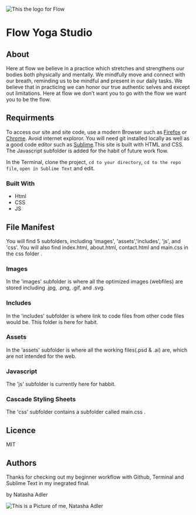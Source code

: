 ![This the logo for Flow](flow_logo.jpg "Flow Logo")

# Flow Yoga Studio

## About

Here at flow we believe in a practice which stretches and strengthens our bodies both physically and mentally. We mindfully move and connect with our breath, reminding us to be mindful and present in our daily tasks. We believe that in practicing we can honor our true authentic selves and except out limitations. Here at flow we don’t want you to go with the flow we want you to be the flow.  

## Requirments 

To access our site and site code, use a modern Browser such as [Firefox](https://www.mozilla.org/en-CA/firefox/new/) or [Chrome](https://www.google.ca/chrome/?brand=CHBD&gclsrc=aw.ds&&gclid=CjwKCAjw29vsBRAuEiwA9s-0B6zIdw5_qV4ETvbcN4042nlkfk9YggWT_DI1vM4UH4vWB2I0pdWUdhoCBWoQAvD_BwE). Avoid internet exploror. You will need git installed locally as well as a good code editor such as [Sublime](https://www.sublimetext.com).This site is built with HTML and CSS. The Javascript subfolder is added for the habit of future work flow. 

In the Terminal, clone the project, `cd to your directory`, `cd to the repo file`, `open in Sublime Text` and edit. 

### Built With

<ul>
	<li>Html</li>
	<li>CSS</li>
	<li>JS</li>
</ul>

## File Manifest

You will find 5 subfolders, including 'images', 'assets','includes', 'js', and 'css'. You will also find index.html, about.html, contact.html and main.css in the css folder .

### Images

In the 'images' subfolder is where all the optimized images (webfiles) are stored including .jpg, .png, .gif, and .svg.

### Includes

In the 'includes' subfolder is where link to code files from other code files would be. This folder is here for habit. 

### Assets

In the 'assets' subfolder is where all the working files(.psd & .ai) are, which are not intended for the web. 

### Javascript

The 'js' subfolder is currently here for habbit.

### Cascade Styling Sheets

The 'css' subfolder contains a subfolder called main.css .


## Licence

MIT


## Authors

Thanks for checking out my beginner workflow with Github, Terminal and Sublime Text in my inegrated final.

by Natasha Adler

![This is a Picture of me, Natasha Adler](natasha_headshot_medium.jpg "Natasha Adler")


